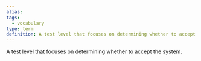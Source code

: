 ```yaml
---
alias: 
tags:
  - vocabulary
type: term
definition: A test level that focuses on determining whether to accept the system.
---
```


A test level that focuses on determining whether to accept the system.
